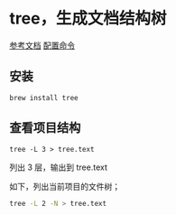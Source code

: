 # tree，生成文档结构树

[参考文档](https://blog.csdn.net/gwdgwd123/article/details/103923110)
[配置命令](https://blog.csdn.net/obsolescence/article/details/75268885)

## 安装

`brew install tree`

## 查看项目结构

`tree -L 3 > tree.text`

列出 3 层，输出到 tree.text

如下，列出当前项目的文件树；

```bash
tree -L 2 -N > tree.text
```
